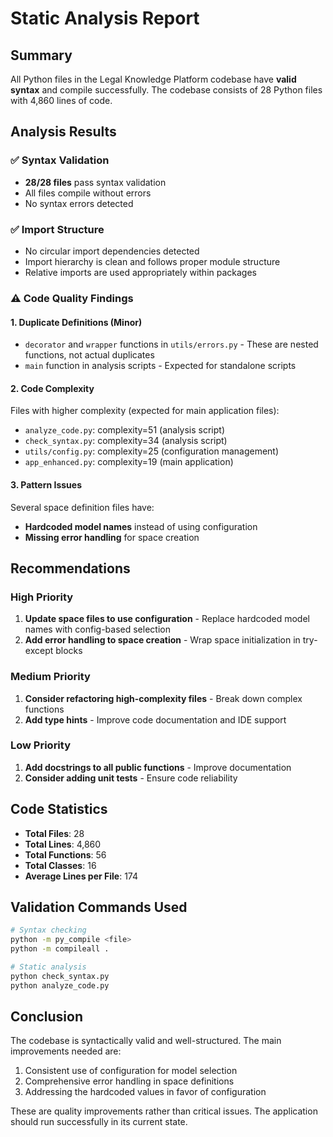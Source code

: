 # Static Analysis Report

## Summary

All Python files in the Legal Knowledge Platform codebase have **valid syntax** and compile successfully. The codebase consists of 28 Python files with 4,860 lines of code.

## Analysis Results

### ✅ Syntax Validation
- **28/28 files** pass syntax validation
- All files compile without errors
- No syntax errors detected

### ✅ Import Structure
- No circular import dependencies detected
- Import hierarchy is clean and follows proper module structure
- Relative imports are used appropriately within packages

### ⚠️ Code Quality Findings

#### 1. Duplicate Definitions (Minor)
- `decorator` and `wrapper` functions in `utils/errors.py` - These are nested functions, not actual duplicates
- `main` function in analysis scripts - Expected for standalone scripts

#### 2. Code Complexity
Files with higher complexity (expected for main application files):
- `analyze_code.py`: complexity=51 (analysis script)
- `check_syntax.py`: complexity=34 (analysis script)
- `utils/config.py`: complexity=25 (configuration management)
- `app_enhanced.py`: complexity=19 (main application)

#### 3. Pattern Issues
Several space definition files have:
- **Hardcoded model names** instead of using configuration
- **Missing error handling** for space creation

## Recommendations

### High Priority
1. **Update space files to use configuration** - Replace hardcoded model names with config-based selection
2. **Add error handling to space creation** - Wrap space initialization in try-except blocks

### Medium Priority
1. **Consider refactoring high-complexity files** - Break down complex functions
2. **Add type hints** - Improve code documentation and IDE support

### Low Priority
1. **Add docstrings to all public functions** - Improve documentation
2. **Consider adding unit tests** - Ensure code reliability

## Code Statistics

- **Total Files**: 28
- **Total Lines**: 4,860
- **Total Functions**: 56
- **Total Classes**: 16
- **Average Lines per File**: 174

## Validation Commands Used

```bash
# Syntax checking
python -m py_compile <file>
python -m compileall .

# Static analysis
python check_syntax.py
python analyze_code.py
```

## Conclusion

The codebase is syntactically valid and well-structured. The main improvements needed are:
1. Consistent use of configuration for model selection
2. Comprehensive error handling in space definitions
3. Addressing the hardcoded values in favor of configuration

These are quality improvements rather than critical issues. The application should run successfully in its current state.